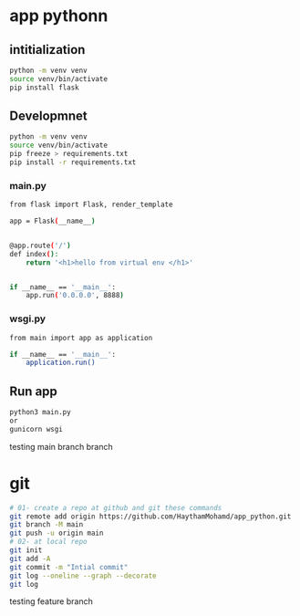 # app pythonn

## intitialization

```bash
python -m venv venv
source venv/bin/activate
pip install flask
```

## Developmnet

```bash
python -m venv venv
source venv/bin/activate
pip freeze > requirements.txt
pip install -r requirements.txt
```

### main.py

```bash
from flask import Flask, render_template

app = Flask(__name__)


@app.route('/')
def index():
    return '<h1>hello from virtual env </h1>'


if __name__ == '__main__':
    app.run('0.0.0.0', 8888)

```

### wsgi.py

```bash
from main import app as application

if __name__ == '__main__':
    application.run()
```

## Run app

```bash
python3 main.py
or
gunicorn wsgi
```

testing main branch branch
# git

```bash
# 01- create a repo at github and git these commands
git remote add origin https://github.com/HaythamMohamd/app_python.git
git branch -M main
git push -u origin main
# 02- at local repo
git init
git add -A
git commit -m "Intial commit"
git log --oneline --graph --decorate
git log
```

testing feature branch
